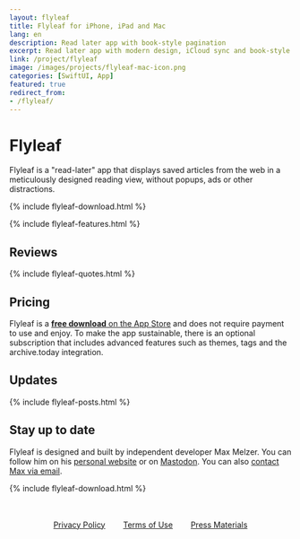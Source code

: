```yaml
---
layout: flyleaf
title: Flyleaf for iPhone, iPad and Mac
lang: en
description: Read later app with book-style pagination
excerpt: Read later app with modern design, iCloud sync and book-style pagination.
link: /project/flyleaf
image: /images/projects/flyleaf-mac-icon.png
categories: [SwiftUI, App]
featured: true
redirect_from:
- /flyleaf/
---
```


# Flyleaf

Flyleaf is a "read-later" app that displays saved articles from the web in a meticulously designed reading view, without popups, ads or other distractions.

{% include flyleaf-download.html %}

{% include flyleaf-features.html %}

## Reviews

{% include flyleaf-quotes.html %}

## Pricing

Flyleaf is a [**free download** on the App Store](https://apps.apple.com/app/flyleaf-read-later/id6475200381) and does not require payment to use and enjoy. To make the app sustainable, there is an optional subscription that includes advanced features such as themes, tags and the archive.today integration.

## Updates

{% include flyleaf-posts.html %}

## Stay up to date

Flyleaf is designed and built by independent developer Max Melzer. You can follow him on his [personal website](/en) or on [Mastodon](https://mastodon.social/@maxmelzer). You can also [contact Max via email](mailto:flyleaf@moehrenzahn.de).

{% include flyleaf-download.html %}

<div style="display:flex;gap:2rem;margin:3rem auto;justify-content:center">
    <div>
        <a href="/project/flyleaf/privacy">Privacy Policy</a>
    </div>
    <div>
        <a href="/project/flyleaf/terms">Terms of Use</a>
    </div>
    <div>
        <a href="/flyleaf-press-media.zip">Press Materials</a>
    </div>
</div>